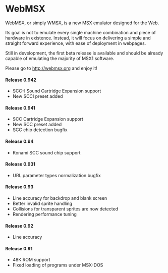 # WebMSX

WebMSX, or simply WMSX, is a new MSX emulator designed for the Web.

Its goal is not to emulate every single machine combination and piece of hardware in existence. 
Instead, it will focus on delivering a simple and straight forward experience, with ease of deployment in webpages.

Still in development, the first beta release is available and should be already capable of emulating the majority of MSX1 software.

Please go to http://webmsx.org and enjoy it!

#### Release 0.942
- SCC-I Sound Cartridge Expansion support
- New SCCI preset added

#### Release 0.941
- SCC Cartridge Expansion support
- New SCC preset added
- SCC chip detection bugfix

#### Release 0.94
- Konami SCC sound chip support

#### Release 0.931
- URL parameter types normalization bugfix

#### Release 0.93
- Line accuracy for backdrop and blank screen
- Better invalid sprite handling
- Collisions for transparent sprites are now detected
- Rendering performance tuning

#### Release 0.92
- Line accuracy

#### Release 0.91
- 48K ROM support
- Fixed loading of programs under MSX-DOS


